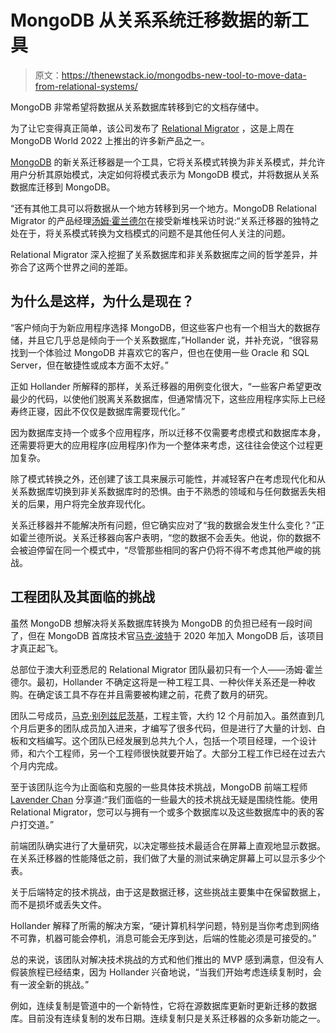 # MongoDB 从关系系统迁移数据的新工具

> 原文：<https://thenewstack.io/mongodbs-new-tool-to-move-data-from-relational-systems/>

MongoDB 非常希望将数据从关系数据库转移到它的文档存储中。

为了让它变得真正简单，该公司发布了 [Relational Migrator](https://www.mongodb.com/products/relational-migrator#:~:text=MongoDB%20Relational%20Migrator%20is%20a,the%20relational%20database%20to%20MongoDB.) ，这是上周在 MongoDB World 2022 上推出的许多新产品之一。

[MongoDB](https://www.mongodb.com/cloud/atlas/register?utm_content=rlsapostreg&utm_source=google&utm_campaign=gs_americas_uscan_search_brand_dsa_atlas_desktop_rlsa_postreg&utm_term=&utm_medium=cpc_paid_search&utm_ad=&utm_ad_campaign_id=14383025495&adgroup=129270225274&gclid=CjwKCAjw46CVBhB1EiwAgy6M4s_4nB3SSyeDgGWOf3G7GYMacWHW5mZDT4LZrje93OawD_kKRujXSBoCiJAQAvD_BwE) 的新关系迁移器是一个工具，它将关系模式转换为非关系模式，并允许用户分析其原始模式，决定如何将模式表示为 MongoDB 模式，并将数据从关系数据库迁移到 MongoDB。

“还有其他工具可以将数据从一个地方转移到另一个地方。MongoDB Relational Migrator 的产品经理[汤姆·霍兰德尔](https://www.linkedin.com/in/tomholl/)在接受新堆栈采访时说:“关系迁移器的独特之处在于，将关系模式转换为文档模式的问题不是其他任何人关注的问题。

Relational Migrator 深入挖掘了关系数据库和非关系数据库之间的哲学差异，并弥合了这两个世界之间的差距。

## **为什么是这样，为什么是现在？**

“客户倾向于为新应用程序选择 MongoDB，但这些客户也有一个相当大的数据存储，并且它几乎总是倾向于一个关系数据库，”Hollander 说，并补充说，“很容易找到一个体验过 MongoDB 并喜欢它的客户，但也在使用一些 Oracle 和 SQL Server，但在敏捷性或成本方面不太好。”

正如 Hollander 所解释的那样，关系迁移器的用例变化很大，“一些客户希望更改最少的代码，以使他们脱离关系数据库，但通常情况下，这些应用程序实际上已经寿终正寝，因此不仅仅是数据库需要现代化。”

因为数据库支持一个或多个应用程序，所以迁移不仅需要考虑模式和数据库本身，还需要将更大的应用程序(应用程序)作为一个整体来考虑，这往往会使这个过程更加复杂。

除了模式转换之外，还创建了该工具来展示可能性，并减轻客户在考虑现代化和从关系数据库切换到非关系数据库时的恐惧。由于不熟悉的领域和与任何数据丢失相关的后果，用户将完全放弃现代化。

关系迁移器并不能解决所有问题，但它确实应对了“我的数据会发生什么变化？”正如霍兰德所说。关系迁移器向客户表明，“您的数据不会丢失。他说，你的数据不会被迫停留在同一个模式中，“尽管那些相同的客户仍将不得不考虑其他严峻的挑战。

## **工程团队及其面临的挑战**

虽然 MongoDB 想解决将关系数据库转换为 MongoDB 的负担已经有一段时间了，但在 MongoDB 首席技术官[马克·波特](https://www.linkedin.com/in/marklovestech/)于 2020 年加入 MongoDB 后，该项目才真正起飞。

总部位于澳大利亚悉尼的 Relational Migrator 团队最初只有一个人——汤姆·霍兰德尔。最初，Hollander 不确定这将是一种工程工具、一种伙伴关系还是一种收购。在确定该工具不存在并且需要被构建之前，花费了数月的研究。

团队二号成员，[马克·别列兹尼茨基](https://www.linkedin.com/in/mark-bereznitsky/)，工程主管，大约 12 个月前加入。虽然直到几个月后更多的团队成员加入进来，才编写了很多代码，但是进行了大量的计划、白板和文档编写。这个团队已经发展到总共九个人，包括一个项目经理，一个设计师，和六个工程师，另一个工程师很快就要开始了。大部分工程工作已经在过去六个月内完成。

至于该团队迄今为止面临和克服的一些具体技术挑战，MongoDB 前端工程师 [Lavender Chan](https://www.linkedin.com/in/%F0%9F%8C%BC-lavender-c-10b215b6/) 分享道:“我们面临的一些最大的技术挑战无疑是围绕性能。使用 Relational Migrator，您可以与拥有一个或多个数据库以及这些数据库中的表的客户打交道。”

前端团队确实进行了大量研究，以决定哪些技术最适合在屏幕上直观地显示数据。在关系迁移器的性能降低之前，我们做了大量的测试来确定屏幕上可以显示多少个表。

关于后端特定的技术挑战，由于这是数据迁移，这些挑战主要集中在保留数据上，而不是损坏或丢失文件。

Hollander 解释了所需的解决方案，“硬计算机科学问题，特别是当你考虑到网络不可靠，机器可能会停机，消息可能会无序到达，后端的性能必须是可接受的。”

总的来说，该团队对解决技术挑战的方式和他们推出的 MVP 感到满意，但没有人假装旅程已经结束，因为 Hollander 兴奋地说，“当我们开始考虑连续复制时，会有一波全新的挑战。”

例如，连续复制是管道中的一个新特性，它将在源数据库更新时更新迁移的数据库。目前没有连续复制的发布日期。连续复制只是关系迁移器的众多新功能之一。

<svg xmlns:xlink="http://www.w3.org/1999/xlink" viewBox="0 0 68 31" version="1.1"><title>Group</title> <desc>Created with Sketch.</desc></svg>